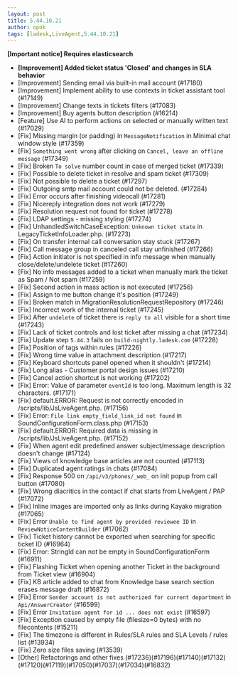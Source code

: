 ```yaml
---
layout: post
title: 5.44.10.21
author: opok
tags: [ladesk,LiveAgent,5.44.10.21]
---
```


**[Important notice] Requires elasticsearch**

- **[Improvement] Added ticket status 'Closed' and changes in SLA behavior**
- [Improvement] Sending email via built-in mail account (#17180)
- [Improvement] Implement ability to use contexts in ticket assistant tool (#17149)
- [Improvement] Change texts in tickets filters (#17083)
- [Improvement] Buy agents button description (#16214)
- [Feature] Use AI to perform actions on selected or manually written text (#17029)
- [Fix] Missing margin (or padding) in `MessageNotification` in Minimal chat window style (#17359)
- [Fix] `Something went wrong` after clicking on `Cancel, leave an offline message` (#17349)
- [Fix] Broken `To solve` number count in case of merged ticket (#17339)
- [Fix] Possible to delete ticket in resolve and spam ticket (#17309)
- [Fix] Not possible to delete a ticket (#17297)
- [Fix] Outgoing smtp mail account could not be deleted. (#17284)
- [Fix] Error occurs after finishing videocall (#17281)
- [Fix] Nicereply integration does not work (#17279)
- [Fix] Resolution request not found for ticket (#17278)
- [Fix] LDAP settings - missing styling (#17274)
- [Fix] UnhandledSwitchCaseException: `Unknown ticket state` in LegacyTicketInfoLoader.php. (#17273)
- [Fix] On transfer internal call conversation stay stuck (#17267)
- [Fix] Call message group in canceled call stay unfinished (#17266)
- [Fix] Action initiator is not specified in info message when manually close/delete/undelete ticket (#17260)
- [Fix] No info messages added to a ticket when manually mark the ticket as Spam / Not spam (#17259)
- [Fix] Second action in mass action is not executed (#17256)
- [Fix] Assign to me button change it's position (#17249)
- [Fix] Broken match in MigrationResolutionRequestRepository (#17246)
- [Fix] Incorrect work of the internal ticket (#17245)
- [Fix] After `undelete` of ticket there is `reply to all` visible for a short time (#17243)
- [Fix] Lack of ticket controls and lost ticket after missing a chat (#17234)
- [Fix] Update step `5.44.3` fails on `build-nightly.ladesk.com` (#17228)
- [Fix] Position of tags within rules (#17226)
- [Fix] Wrong time value in attachment description (#17217)
- [Fix] Keyboard shortcuts panel opened when it shouldn't (#17214)
- [Fix] Long alias - Customer portal design issues (#17210)
- [Fix] Cancel action shortcut is not working (#17202)
- [Fix] Error: Value of parameter `eventId` is too long. Maximum length is 32 characters. (#17171)
- [Fix] default.ERROR: Request is not correctly encoded in /scripts/lib/JsLiveAgent.php. (#17156)
- [Fix] Error: `File link empty_field_link_id not found` in SoundConfigurationForm.class.php (#17153)
- [Fix] default.ERROR: Required data is missing in /scripts/lib/JsLiveAgent.php. (#17152)
- [Fix] When agent edit predefined answer subject/message description doesn't change (#17124)
- [Fix] Views of knowledge base articles are not counted (#17113)
- [Fix] Duplicated agent ratings in chats (#17084)
- [Fix] Response 500 on `/api/v3/phones/_web_` on init popup from call button (#17080)
- [Fix] Wrong diacritics in the contact if chat starts from LiveAgent / PAP (#17072)
- [Fix] Inline images are imported only as links during Kayako migration (#17065)
- [Fix] Error `Unable to find agent by provided reviewee ID` in `ReviewNoticeContentBuilder` (#17062)
- [Fix] Ticket history cannot be exported when searching for specific ticket ID (#16964)
- [Fix] Error: StringId can not be empty in SoundConfigurationForm (#16911)
- [Fix] Flashing Ticket when opening another Ticket in the background from Ticket view (#16904)
- [Fix] KB article added to chat from Knowledge base search section erases message draft (#16872)
- [Fix] Error `Sender account is not authorized for current department` in `Api/AnswerCreator` (#16599)
- [Fix] Error `Invitation agent for id ... does not exist` (#16597)
- [Fix] Exception caused by empty file (filesize=0 bytes) with no filecontents (#15211)
- [Fix] The timezone is different in Rules/SLA rules and SLA Levels / rules list (#13934)
- [Fix] Zero size files saving (#13539)
- [Other] Refactorings and other fixes (#17236)(#17196)(#17140)(#17132)(#17120)(#17119)(#17050)(#17037)(#17034)(#16832)
